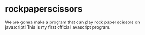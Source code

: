 # rockpaperscissors
We are gonna make a program that can play rock paper scissors on javascript!
This is my first official javascript program.